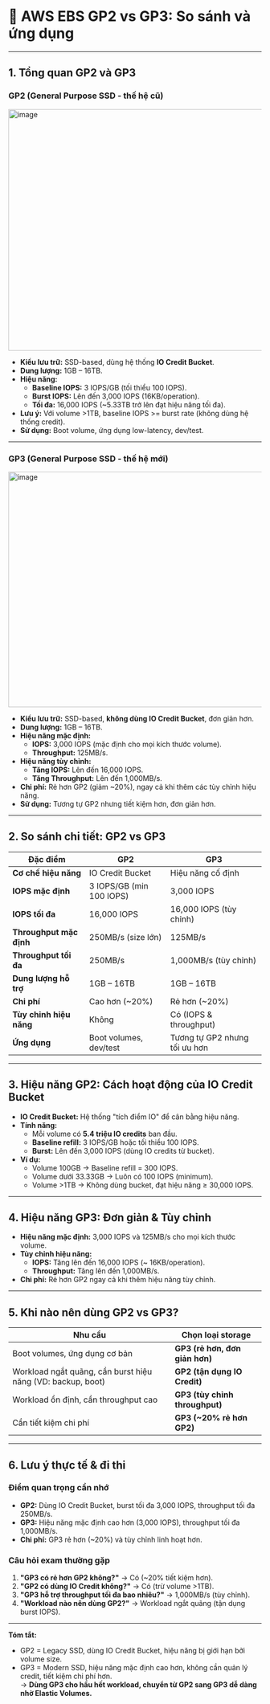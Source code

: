 # 💽 AWS EBS GP2 vs GP3: So sánh và ứng dụng

---

## 1. Tổng quan GP2 và GP3

### **GP2 (General Purpose SSD - thế hệ cũ)**
<img width="837" height="481" alt="image" src="https://github.com/user-attachments/assets/70a1392a-9d15-4f64-b76d-05067fa85a71" />

- **Kiểu lưu trữ:** SSD-based, dùng hệ thống **IO Credit Bucket**.
- **Dung lượng:** 1GB – 16TB.
- **Hiệu năng:**
  - **Baseline IOPS:** 3 IOPS/GB (tối thiểu 100 IOPS).
  - **Burst IOPS:** Lên đến 3,000 IOPS (16KB/operation).
  - **Tối đa:** 16,000 IOPS (~5.33TB trở lên đạt hiệu năng tối đa).
- **Lưu ý:** Với volume >1TB, baseline IOPS >= burst rate (không dùng hệ thống credit).
- **Sử dụng:** Boot volume, ứng dụng low-latency, dev/test.

---

### **GP3 (General Purpose SSD - thế hệ mới)**
<img width="860" height="469" alt="image" src="https://github.com/user-attachments/assets/1ae2cd29-d0c7-40b8-91d7-36d5c24d286f" />

- **Kiểu lưu trữ:** SSD-based, **không dùng IO Credit Bucket**, đơn giản hơn.
- **Dung lượng:** 1GB – 16TB.
- **Hiệu năng mặc định:**
  - **IOPS:** 3,000 IOPS (mặc định cho mọi kích thước volume).
  - **Throughput:** 125MB/s.
- **Hiệu năng tùy chỉnh:**
  - **Tăng IOPS:** Lên đến 16,000 IOPS.
  - **Tăng Throughput:** Lên đến 1,000MB/s.
- **Chi phí:** Rẻ hơn GP2 (giảm ~20%), ngay cả khi thêm các tùy chỉnh hiệu năng.
- **Sử dụng:** Tương tự GP2 nhưng tiết kiệm hơn, đơn giản hơn.

---

## 2. So sánh chi tiết: GP2 vs GP3

| **Đặc điểm**                   | **GP2**                    | **GP3**                    |
|--------------------------------|----------------------------|----------------------------|
| **Cơ chế hiệu năng**           | IO Credit Bucket           | Hiệu năng cố định          |
| **IOPS mặc định**              | 3 IOPS/GB (min 100 IOPS)   | 3,000 IOPS                 |
| **IOPS tối đa**                | 16,000 IOPS                | 16,000 IOPS (tùy chỉnh)    |
| **Throughput mặc định**        | 250MB/s (size lớn)         | 125MB/s                    |
| **Throughput tối đa**          | 250MB/s                    | 1,000MB/s (tùy chỉnh)      |
| **Dung lượng hỗ trợ**          | 1GB – 16TB                 | 1GB – 16TB                 |
| **Chi phí**                    | Cao hơn (~20%)             | Rẻ hơn (~20%)              |
| **Tùy chỉnh hiệu năng**        | Không                      | Có (IOPS & throughput)     |
| **Ứng dụng**                   | Boot volumes, dev/test     | Tương tự GP2 nhưng tối ưu hơn |

---

## 3. Hiệu năng GP2: Cách hoạt động của IO Credit Bucket

- **IO Credit Bucket:** Hệ thống "tích điểm IO" để cân bằng hiệu năng.
- **Tính năng:**
  - Mỗi volume có **5.4 triệu IO credits** ban đầu.
  - **Baseline refill:** 3 IOPS/GB hoặc tối thiểu 100 IOPS.
  - **Burst:** Lên đến 3,000 IOPS (dùng IO credits từ bucket).
- **Ví dụ:**
  - Volume 100GB → Baseline refill = 300 IOPS.
  - Volume dưới 33.33GB → Luôn có 100 IOPS (minimum).
  - Volume >1TB → Không dùng bucket, đạt hiệu năng ≥ 30,000 IOPS.

---

## 4. Hiệu năng GP3: Đơn giản & Tùy chỉnh

- **Hiệu năng mặc định:** 3,000 IOPS và 125MB/s cho mọi kích thước volume.
- **Tùy chỉnh hiệu năng:**
  - **IOPS:** Tăng lên đến 16,000 IOPS (~ 16KB/operation).
  - **Throughput:** Tăng lên đến 1,000MB/s.
- **Chi phí:** Rẻ hơn GP2 ngay cả khi thêm hiệu năng tùy chỉnh.

---

## 5. Khi nào nên dùng GP2 vs GP3?

| **Nhu cầu**                                   | **Chọn loại storage**   |
|-----------------------------------------------|--------------------------|
| Boot volumes, ứng dụng cơ bản                 | **GP3 (rẻ hơn, đơn giản hơn)** |
| Workload ngắt quãng, cần burst hiệu năng (VD: backup, boot) | **GP2 (tận dụng IO Credit)** |
| Workload ổn định, cần throughput cao          | **GP3 (tùy chỉnh throughput)** |
| Cần tiết kiệm chi phí                         | **GP3 (~20% rẻ hơn GP2)** |

---

## 6. Lưu ý thực tế & đi thi

### **Điểm quan trọng cần nhớ**
- **GP2:** Dùng IO Credit Bucket, burst tối đa 3,000 IOPS, throughput tối đa 250MB/s.
- **GP3:** Hiệu năng mặc định cao hơn (3,000 IOPS), throughput tối đa 1,000MB/s.
- **Chi phí:** GP3 rẻ hơn (~20%) và tùy chỉnh linh hoạt hơn.

### **Câu hỏi exam thường gặp**
1. **"GP3 có rẻ hơn GP2 không?"** → Có (~20% tiết kiệm hơn).
2. **"GP2 có dùng IO Credit không?"** → Có (trừ volume >1TB).
3. **"GP3 hỗ trợ throughput tối đa bao nhiêu?"** → 1,000MB/s (tùy chỉnh).
4. **"Workload nào nên dùng GP2?"** → Workload ngắt quãng (tận dụng burst IOPS).

---

**Tóm tắt:**  
- GP2 = Legacy SSD, dùng IO Credit Bucket, hiệu năng bị giới hạn bởi volume size.  
- GP3 = Modern SSD, hiệu năng mặc định cao hơn, không cần quản lý credit, tiết kiệm chi phí hơn.  
→ **Dùng GP3 cho hầu hết workload, chuyển từ GP2 sang GP3 dễ dàng nhờ Elastic Volumes.**
